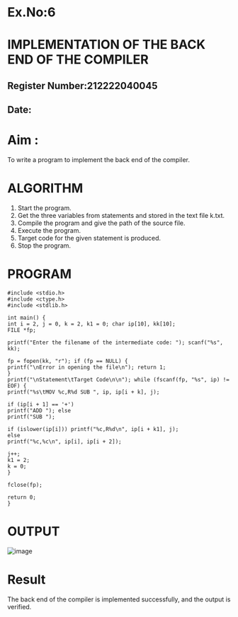 # Ex.No:6
# IMPLEMENTATION OF THE BACK END OF THE COMPILER 
## Register Number:212222040045
## Date:
 # Aim :
  To write a program to implement the back end of the compiler.
  # ALGORITHM
  1. Start the program.
  2. Get the three variables from statements and stored in the text file k.txt.
  3. Compile the program and give the path of the source file.
  4. Execute the program.
  5. Target code for the given statement is produced.
  6. Stop the program.
  # PROGRAM
  ```
  #include <stdio.h>
  #include <ctype.h>
  #include <stdlib.h>
  
  int main() {
  int i = 2, j = 0, k = 2, k1 = 0; char ip[10], kk[10];
  FILE *fp;
  
  printf("Enter the filename of the intermediate code: "); scanf("%s", kk);
  
  fp = fopen(kk, "r"); if (fp == NULL) {
  printf("\nError in opening the file\n"); return 1;
  }
  printf("\nStatement\tTarget Code\n\n"); while (fscanf(fp, "%s", ip) != EOF) {
  printf("%s\tMOV %c,R%d SUB ", ip, ip[i + k], j);
  
  if (ip[i + 1] == '+')
  printf("ADD "); else
  printf("SUB ");
  
  if (islower(ip[i])) printf("%c,R%d\n", ip[i + k1], j);
  else
  printf("%c,%c\n", ip[i], ip[i + 2]);
  
  j++;
  k1 = 2;
  k = 0;
  }
  
  fclose(fp);
  
  return 0;
  }
  
  ```
  # OUTPUT
  ![image](https://github.com/user-attachments/assets/46804f02-64f6-4605-8185-b0f9cf12146e)
  
  # Result
  The back end of the compiler is implemented successfully, and the output is verified.
